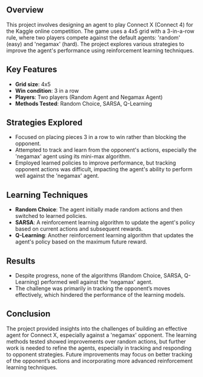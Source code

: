 ## Overview
This project involves designing an agent to play Connect X (Connect 4) for the Kaggle online competition. The game uses a 4x5 grid with a 3-in-a-row rule, where two players compete against the default agents: 'random' (easy) and 'negamax' (hard). The project explores various strategies to improve the agent's performance using reinforcement learning techniques.

## Key Features
- **Grid size**: 4x5
- **Win condition**: 3 in a row
- **Players**: Two players (Random Agent and Negamax Agent)
- **Methods Tested**: Random Choice, SARSA, Q-Learning

## Strategies Explored
- Focused on placing pieces 3 in a row to win rather than blocking the opponent.
- Attempted to track and learn from the opponent's actions, especially the 'negamax' agent using its mini-max algorithm.
- Employed learned policies to improve performance, but tracking opponent actions was difficult, impacting the agent's ability to perform well against the 'negamax' agent.

## Learning Techniques
- **Random Choice**: The agent initially made random actions and then switched to learned policies.
- **SARSA**: A reinforcement learning algorithm to update the agent's policy based on current actions and subsequent rewards.
- **Q-Learning**: Another reinforcement learning algorithm that updates the agent's policy based on the maximum future reward.

## Results
- Despite progress, none of the algorithms (Random Choice, SARSA, Q-Learning) performed well against the 'negamax' agent.
- The challenge was primarily in tracking the opponent’s moves effectively, which hindered the performance of the learning models.

## Conclusion
The project provided insights into the challenges of building an effective agent for Connect X, especially against a 'negamax' opponent. The learning methods tested showed improvements over random actions, but further work is needed to refine the agents, especially in tracking and responding to opponent strategies. Future improvements may focus on better tracking of the opponent’s actions and incorporating more advanced reinforcement learning techniques.

